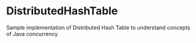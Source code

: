 # DistributedHashTable
Sample implementation of Distributed Hash Table to understand concepts of Java concurrency

